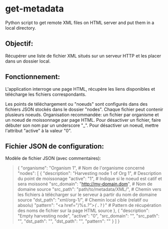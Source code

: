 # get-metadata

Python script to get remote XML files on HTML server and put them in a local directory.

## Objectif:

Récupérer une liste de fichier XML situés sur un serveur HTTP et les placer dans un dossier local.


## Fonctionnement:

L'application interroge une page HTML, récupère les liens disponibles et télécharge les fichiers correspondants.

Les points de téléchargement ou "noeuds" sont configurés dans des fichiers JSON stockés dans le dossier "nodes".
Chaque fichier peut contenir plusieurs noeuds.
Organisation recommandée: un fichier par organisme et un noeud de moissonnage par page HTML.
Pour désactiver un fichier, faire débuter son nom par un underscore "_".
Pour désactiver un noeud, mettre l'attribut "active" à la valeur "0".


## Fichier JSON de configuration:

Modèle de fichier JSON (avec commentaires):

> {
>     "organisme": "Organism 1", # Nom de l'organisme concerné
>     "nodes": [
>         {
>             "description": "Harvesting node 1 of Org 1",        # Description du point de moissonage 
>             "active": "1",                                      # Indique si le noeud est catif et sera moissoné
>             "src_domain": "http://my-domain.dom",               # Nom de domaine source
>             "src_path": "path/to/metadata/XML/",                # Chemin vers les fichiers à télécharger sur le serveur à partir du nom de domaine source
>             "dst_path": "xml/org-1/",                           # Chemin local cible (relatif ou absolu)
>             "pattern": "<a href=\"/%s.*?\"><tt>(.*?)</tt></a>"  # Pattern de récupération des noms de fichier sur la page HTML source
>         },
>         {
>             "description": "Empty harvesting node",
>             "active": "0",
>             "src_domain": "",
>             "src_path": "",
>             "dst_path": "",
>             "dst_path": "",
>             "pattern": ""
>         }
>     ]
> }
